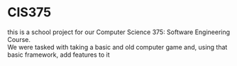 # CIS375
this is a school project for our Computer Science 375: Software Engineering Course.  
We were tasked with taking a basic and old computer game and, using that basic framework, add features to it
